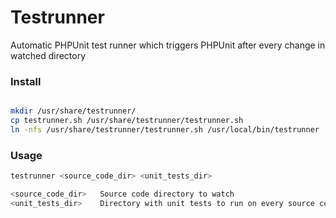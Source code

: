 # Testrunner
Automatic PHPUnit test runner which triggers PHPUnit after every change in watched directory

### Install

```bash

mkdir /usr/share/testrunner/
cp testrunner.sh /usr/share/testrunner/testrunner.sh
ln -nfs /usr/share/testrunner/testrunner.sh /usr/local/bin/testrunner
```

### Usage

``` bash
testrunner <source_code_dir> <unit_tests_dir>

<source_code_dir>	Source code directory to watch
<unit_tests_dir>	Directory with unit tests to run on every source code change

```

